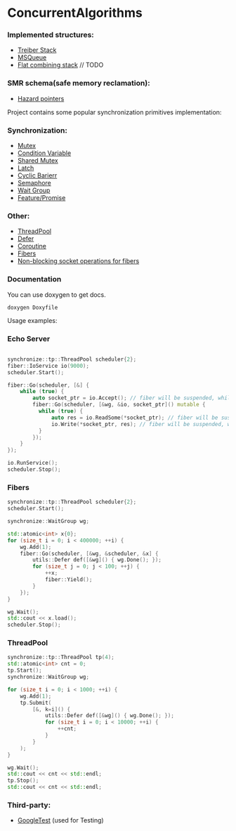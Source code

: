 # ConcurrentAlgorithms

### Implemented structures:
* [Treiber Stack](https://books.google.ru/books/about/Systems_Programming_Coping_with_Parallel.html)
* [MSQueue](https://www.cs.rochester.edu/~scott/papers/1996_PODC_queues.pdf?)
* [Flat combining stack]() // TODO
  
### SMR schema(safe memory reclamation):
* [Hazard pointers](http://erdani.org/publications/cuj-2004-12.pdf)

Project contains some popular synchronization primitives implementation:
### Synchronization:
* [Mutex](https://github.com/VTroyanGolovyan/ConcurrentAlgorithmsAndDS/blob/main/synchronize/Mutex.hpp)
* [Condition Variable](https://github.com/VTroyanGolovyan/ConcurrentAlgorithmsAndDS/blob/main/synchronize/ConditionVariable.hpp)
* [Shared Mutex](https://github.com/VTroyanGolovyan/ConcurrentAlgorithmsAndDS/blob/main/synchronize/SharedMutex.hpp)
* [Latch](https://github.com/VTroyanGolovyan/ConcurrentAlgorithmsAndDS/blob/main/synchronize/Latch.hpp)
* [Cyclic Barierr](https://github.com/VTroyanGolovyan/ConcurrentAlgorithmsAndDS/blob/main/synchronize/CyclicBarrier.hpp)
* [Semaphore](https://github.com/VTroyanGolovyan/ConcurrentAlgorithmsAndDS/blob/main/synchronize/Semaphore.hpp)
* [Wait Group](https://github.com/VTroyanGolovyan/ConcurrentAlgorithmsAndDS/blob/main/synchronize/wait_group/WaitGroup.hpp)
* [Feature/Promise](https://github.com/VTroyanGolovyan/ConcurrentAlgorithmsAndDS/blob/main/synchronize/future/)

### Other:
* [ThreadPool](https://github.com/VTroyanGolovyan/ConcurrentAlgorithmsAndDS/blob/main/synchronize/scheduler/)
* [Defer](https://github.com/VTroyanGolovyan/ConcurrentAlgorithmsAndDS/blob/main/utils/)
* [Coroutine](https://github.com/VTroyanGolovyan/ConcurrentAlgorithmsAndDS/tree/main/synchronize/coro)
* [Fibers](https://github.com/VTroyanGolovyan/ConcurrentAlgorithmsAndDS/tree/main/synchronize/fiber)
* [Non-blocking socket operations for fibers](https://github.com/VTroyanGolovyan/ConcurrentAlgorithmsAndDS/tree/main/synchronize/fiber/io)

### Documentation
You can use doxygen to get docs.
```
doxygen Doxyfile
```

Usage examples:

### Echo Server
```cpp

synchronize::tp::ThreadPool scheduler{2};
fiber::IoService io(9000);
scheduler.Start();

fiber::Go(scheduler, [&] {
    while (true) {
        auto socket_ptr = io.Accept(); // fiber will be suspended, while asynchronous accept works
        fiber::Go(scheduler, [&wg, &io, socket_ptr]() mutable {
          while (true) {
              auto res = io.ReadSome(*socket_ptr); // fiber will be suspended, while asynchronous read works
              io.Write(*socket_ptr, res); // fiber will be suspended, while asynchronous write works
          }
        });
    }
});

io.RunService();
scheduler.Stop();
```

### Fibers

```cpp
synchronize::tp::ThreadPool scheduler{2};
scheduler.Start();

synchronize::WaitGroup wg;

std::atomic<int> x{0};
for (size_t i = 0; i < 400000; ++i) {
    wg.Add(1);
    fiber::Go(scheduler, [&wg, &scheduler, &x] {
        utils::Defer def([&wg]() { wg.Done(); });
        for (size_t j = 0; j < 100; ++j) {
            ++x;
            fiber::Yield();
        }
    });
}

wg.Wait();
std::cout << x.load();
scheduler.Stop();
```

### ThreadPool
```cpp
synchronize::tp::ThreadPool tp(4);
std::atomic<int> cnt = 0;
tp.Start();
synchronize::WaitGroup wg;

for (size_t i = 0; i < 1000; ++i) {
    wg.Add(1);
    tp.Submit(
        [&, k=i]() {
            utils::Defer def([&wg]() { wg.Done(); });
            for (size_t i = 0; i < 10000; ++i) {
                ++cnt;
            }
        }
    );
}

wg.Wait();
std::cout << cnt << std::endl;
tp.Stop();
std::cout << cnt << std::endl;
```
### Third-party:
* [GoogleTest](https://github.com/google/googletest) (used for Testing)
